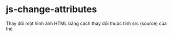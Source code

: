 # js-change-attributes
Thay đổi một hình ảnh HTML bằng cách thay đổi thuộc tính src (source) của thẻ <img> 
